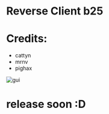 # Reverse Client b25


# Credits:
* cattyn
* mrnv
* pighax

![gui](https://i.imgur.com/OC3GEM9.png)

# release soon :D
